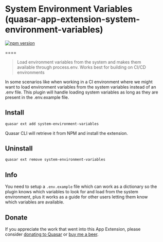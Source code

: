 # System Environment Variables (quasar-app-extension-system-environment-variables)

[![npm version](https://badge.fury.io/js/quasar-app-extension-system-environment-variables.svg)](https://badge.fury.io/js/quasar-app-extension-system-environment-variables)

====
> Load environment variables from the system and makes them available through process.env. Works best for building on CI/CD environments

In some scenarios like when working in a CI environment where we might want to load environment variables from the system variables instead of an .env file. This plugin will handle loading system variables as long as they are present in the .env.example file.

## Install

```bash
quasar ext add system-environment-variables
```

Quasar CLI will retrieve it from NPM and install the extension.

## Uninstall

```bash
quasar ext remove system-environment-variables
```

## Info

You need to setup a `.env.example` file which can work as a dictionary so the plugin knows which variables to look for and load from the system environment, plus it works as a guide for other users letting them know which variables are available.

## Donate

If you appreciate the work that went into this App Extension, please consider [donating to Quasar](https://donate.quasar.dev) or [buy me a beer](https://www.buymeacoffee.com/marcorivm).
